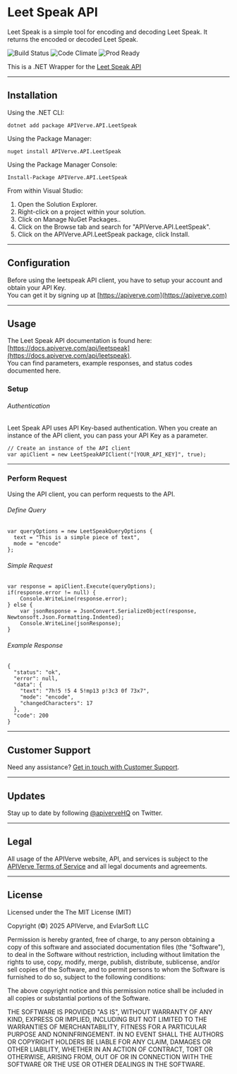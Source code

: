 Leet Speak API
============

Leet Speak is a simple tool for encoding and decoding Leet Speak. It returns the encoded or decoded Leet Speak.

![Build Status](https://img.shields.io/badge/build-passing-green)
![Code Climate](https://img.shields.io/badge/maintainability-B-purple)
![Prod Ready](https://img.shields.io/badge/production-ready-blue)

This is a .NET Wrapper for the [Leet Speak API](https://apiverve.com/marketplace/api/leetspeak)

---

## Installation

Using the .NET CLI:
```
dotnet add package APIVerve.API.LeetSpeak
```

Using the Package Manager:
```
nuget install APIVerve.API.LeetSpeak
```

Using the Package Manager Console:
```
Install-Package APIVerve.API.LeetSpeak
```

From within Visual Studio:

1. Open the Solution Explorer.
2. Right-click on a project within your solution.
3. Click on Manage NuGet Packages..
4. Click on the Browse tab and search for "APIVerve.API.LeetSpeak".
5. Click on the APIVerve.API.LeetSpeak package, click Install.


---

## Configuration

Before using the leetspeak API client, you have to setup your account and obtain your API Key.  
You can get it by signing up at [https://apiverve.com](https://apiverve.com)

---

## Usage

The Leet Speak API documentation is found here: [https://docs.apiverve.com/api/leetspeak](https://docs.apiverve.com/api/leetspeak).  
You can find parameters, example responses, and status codes documented here.

### Setup

###### Authentication
Leet Speak API uses API Key-based authentication. When you create an instance of the API client, you can pass your API Key as a parameter.

```
// Create an instance of the API client
var apiClient = new LeetSpeakAPIClient("[YOUR_API_KEY]", true);
```

---


### Perform Request
Using the API client, you can perform requests to the API.

###### Define Query

```
var queryOptions = new LeetSpeakQueryOptions {
  text = "This is a simple piece of text",
  mode = "encode"
};
```

###### Simple Request

```
var response = apiClient.Execute(queryOptions);
if(response.error != null) {
	Console.WriteLine(response.error);
} else {
    var jsonResponse = JsonConvert.SerializeObject(response, Newtonsoft.Json.Formatting.Indented);
    Console.WriteLine(jsonResponse);
}
```

###### Example Response

```
{
  "status": "ok",
  "error": null,
  "data": {
    "text": "7h!5 !5 4 5!mp13 p!3c3 0f 73x7",
    "mode": "encode",
    "changedCharacters": 17
  },
  "code": 200
}
```

---

## Customer Support

Need any assistance? [Get in touch with Customer Support](https://apiverve.com/contact).

---

## Updates
Stay up to date by following [@apiverveHQ](https://twitter.com/apiverveHQ) on Twitter.

---

## Legal

All usage of the APIVerve website, API, and services is subject to the [APIVerve Terms of Service](https://apiverve.com/terms) and all legal documents and agreements.

---

## License
Licensed under the The MIT License (MIT)

Copyright (&copy;) 2025 APIVerve, and EvlarSoft LLC

Permission is hereby granted, free of charge, to any person obtaining a copy of this software and associated documentation files (the "Software"), to deal in the Software without restriction, including without limitation the rights to use, copy, modify, merge, publish, distribute, sublicense, and/or sell copies of the Software, and to permit persons to whom the Software is furnished to do so, subject to the following conditions:

The above copyright notice and this permission notice shall be included in all copies or substantial portions of the Software.

THE SOFTWARE IS PROVIDED "AS IS", WITHOUT WARRANTY OF ANY KIND, EXPRESS OR IMPLIED, INCLUDING BUT NOT LIMITED TO THE WARRANTIES OF MERCHANTABILITY, FITNESS FOR A PARTICULAR PURPOSE AND NONINFRINGEMENT. IN NO EVENT SHALL THE AUTHORS OR COPYRIGHT HOLDERS BE LIABLE FOR ANY CLAIM, DAMAGES OR OTHER LIABILITY, WHETHER IN AN ACTION OF CONTRACT, TORT OR OTHERWISE, ARISING FROM, OUT OF OR IN CONNECTION WITH THE SOFTWARE OR THE USE OR OTHER DEALINGS IN THE SOFTWARE.